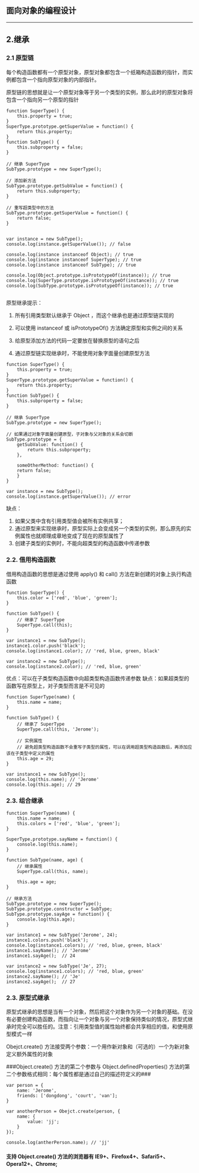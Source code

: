## 面向对象的编程设计

------

## 2.继承

### 2.1 原型链

每个构造函数都有一个原型对象，原型对象都包含一个纸箱构造函数的指针，而实例都包含一个指向原型对象的内部指针。

原型链的思想就是让一个原型对象等于另一个类型的实例，那么此时的原型对象将包含一个指向另一个原型的指针

```
function SuperType() {
	this.property = true;
}
SuperType.prototype.getSuperValue = function() {
	return this.property;
}
function SubType() {
	this.subproperty = false;
}

// 继承 SuperType
SubType.prototype = new SuperType();

// 添加新方法
SubType.prototype.getSubValue = function() {
	return this.subproperty;
}

// 重写超类型中的方法
SubType.prototype.getSuperValue = function() {
	return false;
}


var instance = new SubType();
console.log(instance.getSuperValue()); // false

console.log(instance instanceof Object); // true
console.log(instance instanceof SuperType); // true
console.log(instance instanceof SubType); // true

console.log(Object.prototype.isPrototypeOf(instance)); // true
console.log(SuperType.prototype.isPrototypeOf(instance)); // true
console.log(SubType.prototype.isPrototypeOf(instance)); // true


```

原型继承提示：

1. 所有引用类型默认继承于 Object ，而这个继承也是通过原型链实现的

2. 可以使用 instanceof 或 isPrototypeOf() 方法确定原型和实例之间的关系

3. 给原型添加方法的代码一定要放在替换原型的语句之后

4. 通过原型链实现继承时，不能使用对象字面量创建原型方法

```
function SuperType() {
	this.property = true;
}
SuperType.prototype.getSuperValue = function() {
	return this.property;
}
function SubType() {
	this.subproperty = false;
}

// 继承 SuperType
SubType.prototype = new SuperType();

// 如果通过对象字面量创建原型，子对象与父对象的关系会切断
SubType.prototype = {
	getSubValue: function() {
		return this.subproperty; 
	},

	someOtherMethod: function() {
	return false;
	}
}

var instance = new SubType();
console.log(instance.getSuperValue()); // error
```

缺点：     
1. 如果父类中含有引用类型值会被所有实例共享；     
2. 通过原型来实现继承时，原型实际上会变成另一个类型的实例，那么原先的实例属性也就顺理成章地变成了现在的原型属性了  
3. 创建子类型的实例时，不能向超类型的构造函数中传递参数       

### 2.2. 借用构造函数

借用构造函数的思想是通过使用 apply() 和 call() 方法在新创建的对象上执行构造函数

```
function SuperType() {
	this.color = ['red', 'blue', 'green'];
}

function SubType() {
	// 继承了 SuperType
	SuperType.call(this);
}

var instance1 = new SubType();
instance1.color.push('black');
console.log(instance1.color); // 'red, blue, green, black'

var instance2 = new SubType();
console.log(instance2.color); // 'red, blue, green'
```

优点：可以在子类型构造函数中向超类型构造函数传递参数
缺点：如果超类型的函数写在原型上，对子类型而言是不可见的

```
function SuperType(name) {
	this.name = name;
}

function SubType() {
	// 继承了 SuperType
	SuperType.call(this, 'Jerome');

	// 实例属性
	// 避免超类型构造函数不会重写子类型的属性，可以在调用超类型构造函数后，再添加应该在子类型中定义的属性
	this.age = 29;
}

var instance1 = new SubType();
console.log(this.name); // 'Jerome'
console.log(this.age); // 29
```

### 2.3. 组合继承
```
function SuperType(name) {
	this.name = name;
	this.colors = ['red', 'blue', 'green'];
}

SuperType.prototype.sayName = function() {
	console.log(this.name);
}

function SubType(name, age) {
	// 继承属性
	SuperType.call(this, name);

	this.age = age;
}

// 继承方法
SubType.prototype = new SuperType();
SubType.prototype.constructor = SubType;
SubType.prototype.sayAge = function() {
	console.log(this.age);
}

var instance1 = new SubType('Jerome', 24);
instance1.colors.push('black');
console.log(instance1.colors); // 'red, blue, green, black'
instance1.sayName(); // 'Jerome'
instance1.sayAge();  // 24

var instance2 = new SubType('Je', 27);
console.log(instance1.colors); // 'red, blue, green'
instance2.sayName(); // 'Je'
instance2.sayAge();  // 27
```

### 2.3. 原型式继承

原型式继承的思想是当有一个对象，然后把这个对象作为另一个对象的基础。在没有必要创建构造函数，而指向让一个对象与另一个对象保持类似的情况，原型式继承时完全可以胜任的。注意：引用类型值的属性始终都会共享相应的值，和使用原型模式一样

Obejct.create() 方法接受两个参数：一个用作新对象和（可选的）一个为新对象定义额外属性的对象

###Object.create() 方法的第二个参数与 Object.definedProperties() 方法的第二个参数格式相同：每个属性都是通过自己的描述符定义的###

```
var person = {
	name: 'Jerome',
	friends: ['dongdong', 'court', 'van'];
}

var anotherPerson = Obejct.create(person, {
	name: {
		value: 'jj';
	}
});

console.log(antherPerson.name); // 'jj'
```

#### 支持 Object.create() 方法的浏览器有 IE9+、Firefox4+、Safari5+、Opera12+、Chrome;